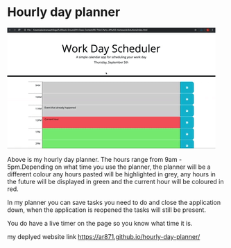 # Hourly day planner
![Alt text](assets/images%20plus%20screenshots/05-third-party-apis-homework-demo.gif)

Above is my hourly day planner.
The hours range from 9am - 5pm.Depending on what time you use the planner, the planner will be a different colour any hours pasted will be highlighted in grey, any hours in the future will be displayed in green and the current hour will be coloured in red.

In my planner you can save tasks you need to do and close the application down, when the application is reopened the tasks will still be present.

You do have a live timer on the page so you know what time it is.

my deplyed website link
https://ar871.github.io/hourly-day-planner/
